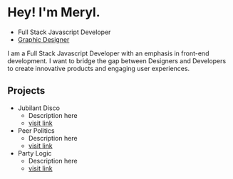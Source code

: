 # Hey! I'm Meryl.
* Full Stack Javascript Developer
* [Graphic Designer](https://www.madebymeryl.com)

I am a Full Stack Javascript Developer with an emphasis in front-end development. I want to bridge the gap between Designers and Developers to create innovative products and engaging user experiences.

## Projects
* Jubilant Disco
    * Description here
    * [visit link](www.madebymeryl.com)
* Peer Politics
    * Description here
    * [visit link](www.madebymeryl.com)
* Party Logic
    * Description here
    * [visit link](www.madebymeryl.com)

